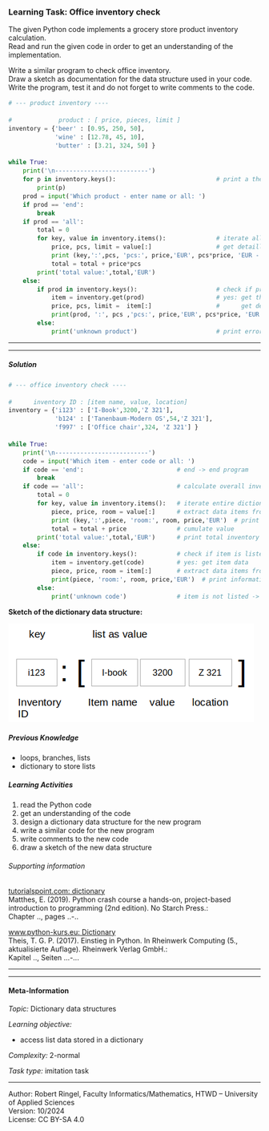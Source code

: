 ### Learning Task: Office inventory check

The given Python code implements a grocery store product inventory calculation.  
Read and run the given code in order to get an understanding of the implementation. 

Write a similar program to check office inventory.  
Draw a sketch as documentation for the data structure used in your code.  
Write the program, test it and do not forget to write comments to the code.


``` python
# --- product inventory ----

#             product : [ price, pieces, limit ]
inventory = {'beer' : [0.95, 250, 50], 
	         'wine' : [12.78, 45, 10],
   		     'butter' : [3.21, 324, 50] }

while True:
	print('\n--------------------------')
	for p in inventory.keys():                            # print a the product names by iterating all dictionary keys
		print(p)
	prod = input('Which product - enter name or all: ')
	if prod == 'end':
		break
	if prod == 'all':
		total = 0
		for key, value in inventory.items():              # iterate all dictionary items to get all product names (key) and product data (value)
			price, pcs, limit = value[:]                  # get detailled product information by extracting the data list into items
			print (key,':',pcs, 'pcs:', price,'EUR', pcs*price, 'EUR - limit:',limit)
			total = total + price*pcs
		print('total value:',total,'EUR')
	else:
		if prod in inventory.keys():                      # check if product is listed?
			item = inventory.get(prod)                    # yes: get the product data
			price, pcs, limit =  item[:]                  #      get detailled product information
			print(prod, ':', pcs ,'pcs:', price,'EUR', pcs*price, 'EUR - limit:',limit)  # print requested data
		else:
			print('unknown product')                      # print error message
```

---------------------------------------
---------------------------------------

##### Solution

``` python
# --- office inventory check ----

#      inventory ID : [item name, value, location]
inventory = {'i123' : ['I-Book',3200,'Z 321'], 
	         'b124' : ['Tanenbaum-Modern OS',54,'Z 321'],
   		     'f997' : ['Office chair',324, 'Z 321'] }

while True:
	print('\n--------------------------')
	code = input('Which item - enter code or all: ')
	if code == 'end':                          # end -> end program
		break
	if code == 'all':                          # calculate overall inventory value
		total = 0
		for key, value in inventory.items():   # iterate entire dictionary data
			piece, price, room = value[:]      # extract data items from list
			print (key,':',piece, 'room:', room, price,'EUR')  # print information
			total = total + price              # cumulate value
		print('total value:',total,'EUR')      # print total inventory value
	else:
		if code in inventory.keys():           # check if item is listed
			item = inventory.get(code)         # yes: get item data
			piece, price, room = item[:]       # extract data items from list
			print(piece, 'room:', room, price,'EUR')  # print information
		else:
			print('unknown code')              # item is not listed -> print message
```

**Sketch of the dictionary data structure:**

![](Inventory.png)


##### Previous Knowledge

- loops, branches, lists
- dictionary to store lists
  
##### Learning Activities

1) read the Python code
2) get an understanding of the code
3) design a dictionary data structure for the new program
4) write a similar code for the new program
5) write comments to the new code
6) draw a sketch of the new data structure


###### Supporting information

[tutorialspoint.com: dictionary](https://www.tutorialspoint.com/python/python_dictionary.htm)  
Matthes, E. (2019). Python crash course a hands-on, project-based introduction to programming (2nd edition). No Starch Press.:  
Chapter .., pages ..-..  

[www.python-kurs.eu: Dictionary](https://www.python-kurs.eu/python3_dictionaries.php)  
Theis, T. G. P. (2017). Einstieg in Python. In Rheinwerk Computing (5., aktualisierte Auflage). Rheinwerk Verlag GmbH.:   
Kapitel .., Seiten ...-... 

---------------------------------------
---------------------------------------
#### Meta-Information
*Topic:*  Dictionary data structures 

*Learning objective:*  
- access list data stored in a dictionary

[//]: # "learning objective: 3-dictionary"
[//]: # "previous knowledge: 3-dictionary 1-list 2-loop 1-branch"

*Complexity:*  2-normal 

*Task type:*  imitation task 

----
Author: Robert Ringel, Faculty Informatics/Mathematics, HTWD – University of Applied Sciences  
Version: 10/2024            
License: CC BY-SA 4.0